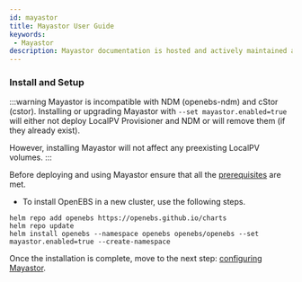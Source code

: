 ```yaml
---
id: mayastor
title: Mayastor User Guide
keywords: 
 - Mayastor
description: Mayastor documentation is hosted and actively maintained at https://mayastor.gitbook.io/introduction/
---
```


### Install and Setup

:::warning
Mayastor is incompatible with NDM (openebs-ndm) and cStor (cstor). Installing or upgrading Mayastor with `--set mayastor.enabled=true` will either not deploy LocalPV Provisioner and NDM or will remove them (if they already exist).

However, installing Mayastor will not affect any preexisting LocalPV volumes.
:::

Before deploying and using Mayastor ensure that all the [prerequisites](https://mayastor.gitbook.io/introduction/quickstart/prerequisites) are met.

- To install OpenEBS in a new cluster, use the following steps.
  
```
helm repo add openebs https://openebs.github.io/charts
helm repo update
helm install openebs --namespace openebs openebs/openebs --set mayastor.enabled=true --create-namespace
```

Once the installation is complete, move to the next step: [configuring Mayastor](https://mayastor.gitbook.io/introduction/quickstart/configure-mayastor).


